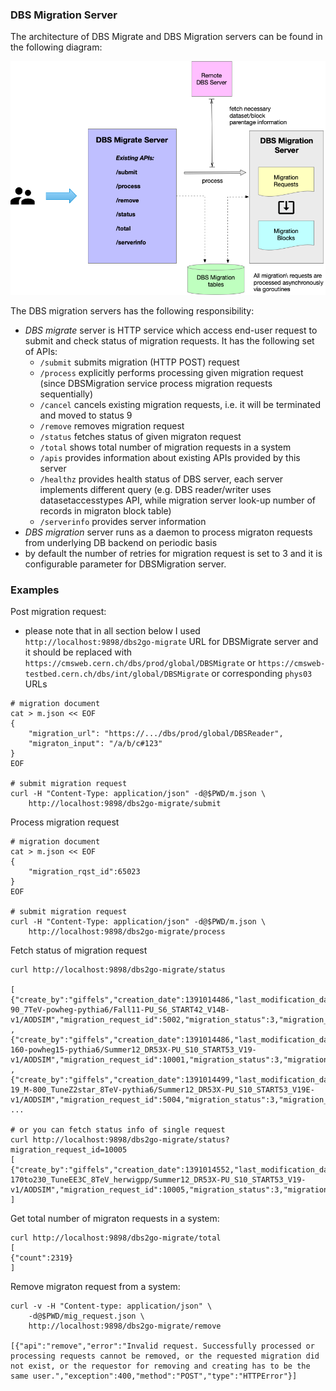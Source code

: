 ### DBS Migration Server

The architecture of DBS Migrate and DBS Migration servers can be found in the
following diagram:

![DBS Migration server](images/DBS_MigrationServer.png)

The DBS migration servers has the following responsibility:
- *DBS migrate* server is HTTP service which access end-user request
to submit and check status of migration requests. It has the following set
of APIs:
  - `/submit` submits migration (HTTP POST) request
  - `/process` explicitly performs processing given migration request (since
    DBSMigration service process migration requests sequentially)
  - `/cancel` cancels existing migration requests, i.e. it will be terminated
    and moved to status 9
  - `/remove` removes migration request
  - `/status` fetches status of given migraton request
  - `/total` shows total number of migration requests in a system
  - `/apis` provides information about existing APIs provided by this server
  - `/healthz` provides health status of DBS server, each server implements
  different query (e.g. DBS reader/writer uses datasetaccesstypes API,
  while migration server look-up number of records in migraton block table)
  - `/serverinfo` provides server information
- *DBS migration* server runs as a daemon to process migraton requests
from underlying DB backend on periodic basis
- by default the number of retries for migration request is set to 3 and it is
  configurable parameter for DBSMigration server.

### Examples
Post migration request:
- please note that in all section below I used
  `http://localhost:9898/dbs2go-migrate` URL for DBSMigrate server and it
  should be replaced with `https://cmsweb.cern.ch/dbs/prod/global/DBSMigrate`
  or `https://cmsweb-testbed.cern.ch/dbs/int/global/DBSMigrate` or
  corresponding `phys03` URLs
```
# migration document
cat > m.json << EOF
{
    "migration_url": "https://.../dbs/prod/global/DBSReader",
    "migraton_input": "/a/b/c#123"
}
EOF

# submit migration request
curl -H "Content-Type: application/json" -d@$PWD/m.json \
    http://localhost:9898/dbs2go-migrate/submit
```

Process migration request
```
# migration document
cat > m.json << EOF
{
    "migration_rqst_id":65023
}
EOF

# submit migration request
curl -H "Content-Type: application/json" -d@$PWD/m.json \
    http://localhost:9898/dbs2go-migrate/process
```

Fetch status of migration request
```
curl http://localhost:9898/dbs2go-migrate/status

[
{"create_by":"giffels","creation_date":1391014486,"last_modification_date":1391014924,"last_modified_by":"giffels","migration_input":"/GluGluToHToWWTo2LAndTau2Nu_M-90_7TeV-powheg-pythia6/Fall11-PU_S6_START42_V14B-v1/AODSIM","migration_request_id":5002,"migration_status":3,"migration_url":"https://cmsweb.cern.ch/dbs/prod/global/DBSReader","retry_count":3}
,{"create_by":"giffels","creation_date":1391014486,"last_modification_date":1391014949,"last_modified_by":"giffels","migration_input":"/ZZTo2e2mu_8TeV_mll8_mZZ95-160-powheg15-pythia6/Summer12_DR53X-PU_S10_START53_V19-v1/AODSIM","migration_request_id":10001,"migration_status":3,"migration_url":"https://cmsweb.cern.ch/dbs/prod/global/DBSReader","retry_count":3}
,{"create_by":"giffels","creation_date":1391014499,"last_modification_date":1391014965,"last_modified_by":"giffels","migration_input":"/CIToMuMu_Con_Lambda-19_M-800_TuneZ2star_8TeV-pythia6/Summer12_DR53X-PU_S10_START53_V19E-v1/AODSIM","migration_request_id":5004,"migration_status":3,"migration_url":"https://cmsweb.cern.ch/dbs/prod/global/DBSReader","retry_count":3}
...

# or you can fetch status info of single request
curl http://localhost:9898/dbs2go-migrate/status?migration_request_id=10005
[
{"create_by":"giffels","creation_date":1391014552,"last_modification_date":1391015023,"last_modified_by":"giffels","migration_input":"/ZJetToEE_Pt-170to230_TuneEE3C_8TeV_herwigpp/Summer12_DR53X-PU_S10_START53_V19-v1/AODSIM","migration_request_id":10005,"migration_status":3,"migration_url":"https://cmsweb.cern.ch/dbs/prod/global/DBSReader","retry_count":3}
]
```

Get total number of migraton requests in a system:
```
curl http://localhost:9898/dbs2go-migrate/total
[
{"count":2319}
]
```
Remove migraton request from a system:
```
curl -v -H "Content-type: application/json" \
    -d@$PWD/mig_request.json \
    http://localhost:9898/dbs2go-migrate/remove

[{"api":"remove","error":"Invalid request. Successfully processed or processing requests cannot be removed, or the requested migration did not exist, or the requestor for removing and creating has to be the same user.","exception":400,"method":"POST","type":"HTTPError"}]
```

